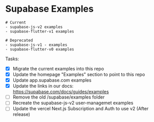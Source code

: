 # Supabase Examples


```
# Current
- supabase-js-v2 examples
- supabase-flutter-v1 examples

# Deprecated
- supabase-js-v1 - examples
- supabase-flutter-v0 examples
```


Tasks:

- [x] Migrate the current examples into this repo
- [x] Update the homepage "Examples" section to point to this repo
- [x] Update app.supabase.com examples
- [x] Update the links in our docs: https://supabase.com/docs/guides/examples
- [ ] Remove the old /supabase/examples folder
- [ ] Recreate the supabase-js-v2 user-managemet examples
- [ ] Update the vercel Next.js Subscription and Auth to use v2 (After release)
